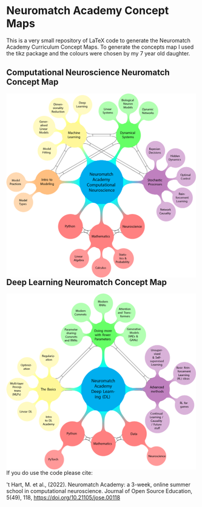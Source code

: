 # Neuromatch Academy Concept Maps
This is a very small repository of LaTeX code to generate the Neuromatch Academy Curriculum Concept Maps.
To generate the concepts map I used the tikz package and the colours were chosen by my 7 year old daughter.

## Computational Neuroscience Neuromatch Concept Map
<img src="NMA_CompNeuro_Map.png"
     alt="NMA Comp Neuro Concept Map"
     style="float: left; margin-right: 10px;" width="500" />
## Deep Learning Neuromatch Concept Map
<img src="NMA_DeepLearning_Map.png"
     alt="NMA Deep Learning Concept Map"
     style="float: left; margin-right: 10px;" width="500" />


If you do use the code please cite:

't Hart, M. et al., (2022). Neuromatch Academy: a 3-week, online summer school in computational neuroscience. Journal of Open Source Education, 5(49), 118, https://doi.org/10.21105/jose.00118
